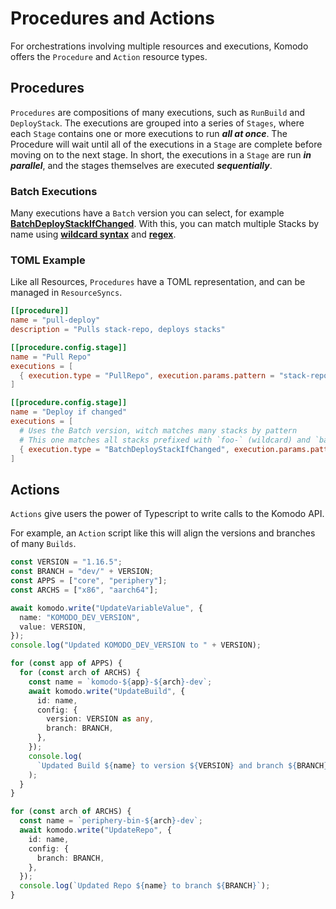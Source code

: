 # Procedures and Actions

For orchestrations involving multiple resources and executions,
Komodo offers the `Procedure` and `Action` resource types.

## Procedures

`Procedures` are compositions of many executions, such as `RunBuild` and `DeployStack`.
The executions are grouped into a series of `Stages`, where each `Stage` contains one or more executions
to run **_all at once_**. The Procedure will wait until all of the executions in a `Stage` are complete before moving
on to the next stage. In short, the executions in a `Stage` are run **_in parallel_**, and the stages themselves are
executed **_sequentially_**.

### Batch Executions

Many executions have a `Batch` version you can select, for example [**BatchDeployStackIfChanged**](https://docs.rs/komodo_client/latest/komodo_client/api/execute/struct.BatchDeployStackIfChanged.html). With this, you can match multiple Stacks by name
using [**wildcard syntax**](https://docs.rs/wildcard/latest/wildcard) and [**regex**](https://docs.rs/regex/latest/regex).

### TOML Example

Like all Resources, `Procedures` have a TOML representation, and can be managed in `ResourceSyncs`.

```toml
[[procedure]]
name = "pull-deploy"
description = "Pulls stack-repo, deploys stacks"

[[procedure.config.stage]]
name = "Pull Repo"
executions = [
  { execution.type = "PullRepo", execution.params.pattern = "stack-repo" },
]

[[procedure.config.stage]]
name = "Deploy if changed"
executions = [
  # Uses the Batch version, witch matches many stacks by pattern
  # This one matches all stacks prefixed with `foo-` (wildcard) and `bar-` (regex).
  { execution.type = "BatchDeployStackIfChanged", execution.params.pattern = "foo-* , \\^bar-.*$\\" },
]
```

## Actions

`Actions` give users the power of Typescript to write calls to the Komodo API.

For example, an `Action` script like this will align the versions and branches of many `Builds`.

```ts
const VERSION = "1.16.5";
const BRANCH = "dev/" + VERSION;
const APPS = ["core", "periphery"];
const ARCHS = ["x86", "aarch64"];

await komodo.write("UpdateVariableValue", {
  name: "KOMODO_DEV_VERSION",
  value: VERSION,
});
console.log("Updated KOMODO_DEV_VERSION to " + VERSION);

for (const app of APPS) {
  for (const arch of ARCHS) {
    const name = `komodo-${app}-${arch}-dev`;
    await komodo.write("UpdateBuild", {
      id: name,
      config: {
        version: VERSION as any,
        branch: BRANCH,
      },
    });
    console.log(
      `Updated Build ${name} to version ${VERSION} and branch ${BRANCH}`,
    );
  }
}

for (const arch of ARCHS) {
  const name = `periphery-bin-${arch}-dev`;
  await komodo.write("UpdateRepo", {
    id: name,
    config: {
      branch: BRANCH,
    },
  });
  console.log(`Updated Repo ${name} to branch ${BRANCH}`);
}
```